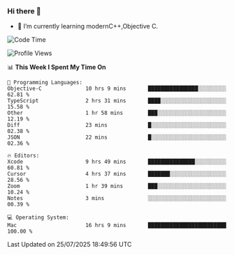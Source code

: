### Hi there 👋
- 🌱 I’m currently learning modernC++,Objective C.
<!--
**Asukaki7/Asukaki7** is a ✨ _special_ ✨ repository because its `README.md` (this file) appears on your GitHub profile.

Here are some ideas to get you started:

- 🔭 I’m currently working on ...
- 🌱 I’m currently learning ...
- 👯 I’m looking to collaborate on ...
- 🤔 I’m looking for help with ...
- 💬 Ask me about ...
- 📫 How to reach me: ...
- 😄 Pronouns: ...
- ⚡ Fun fact: ...
-->
<!--START_SECTION:waka-->
![Code Time](http://img.shields.io/badge/Code%20Time-630%20hrs%2040%20mins-blue)

![Profile Views](http://img.shields.io/badge/Profile%20Views-0-blue)

📊 **This Week I Spent My Time On** 

```text
💬 Programming Languages: 
Objective-C              10 hrs 9 mins       ████████████████░░░░░░░░░   62.81 % 
TypeScript               2 hrs 31 mins       ████░░░░░░░░░░░░░░░░░░░░░   15.58 % 
Other                    1 hr 58 mins        ███░░░░░░░░░░░░░░░░░░░░░░   12.19 % 
Diff                     23 mins             █░░░░░░░░░░░░░░░░░░░░░░░░   02.38 % 
JSON                     22 mins             █░░░░░░░░░░░░░░░░░░░░░░░░   02.36 % 

🔥 Editors: 
Xcode                    9 hrs 49 mins       ███████████████░░░░░░░░░░   60.81 % 
Cursor                   4 hrs 37 mins       ███████░░░░░░░░░░░░░░░░░░   28.56 % 
Zoom                     1 hr 39 mins        ███░░░░░░░░░░░░░░░░░░░░░░   10.24 % 
Notes                    3 mins              ░░░░░░░░░░░░░░░░░░░░░░░░░   00.39 % 

💻 Operating System: 
Mac                      16 hrs 9 mins       █████████████████████████   100.00 % 
```


 Last Updated on 25/07/2025 18:49:56 UTC
<!--END_SECTION:waka-->
